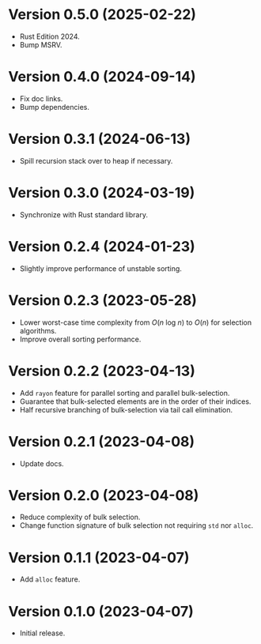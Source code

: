# Version 0.5.0 (2025-02-22)

  * Rust Edition 2024.
  * Bump MSRV.

# Version 0.4.0 (2024-09-14)

  * Fix doc links.
  * Bump dependencies.

# Version 0.3.1 (2024-06-13)

  * Spill recursion stack over to heap if necessary.

# Version 0.3.0 (2024-03-19)

  * Synchronize with Rust standard library.

# Version 0.2.4 (2024-01-23)

  * Slightly improve performance of unstable sorting.

# Version 0.2.3 (2023-05-28)

  * Lower worst-case time complexity from *O*(*n* log *n*) to *O*(*n*)
    for selection algorithms.
  * Improve overall sorting performance.

# Version 0.2.2 (2023-04-13)

  * Add `rayon` feature for parallel sorting and parallel bulk-selection.
  * Guarantee that bulk-selected elements are in the order of their indices.
  * Half recursive branching of bulk-selection via tail call elimination.

# Version 0.2.1 (2023-04-08)

  * Update docs.

# Version 0.2.0 (2023-04-08)

  * Reduce complexity of bulk selection.
  * Change function signature of bulk selection not requiring `std` nor `alloc`.

# Version 0.1.1 (2023-04-07)

  * Add `alloc` feature.

# Version 0.1.0 (2023-04-07)

  * Initial release.
